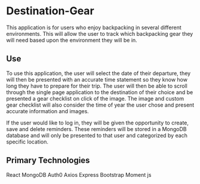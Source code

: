 # Destination-Gear

This application is for users who enjoy backpacking in several different environments. This will allow the user to track which backpacking gear they will need based upon the environment they will be in.

## Use

To use this application, the user will select the date of their departure, they will then be presented with an accurate time statement so they know how long they have to prepare for their trip. The user will then be able to scroll through the single page application to the destination of their choice and be presented a gear checklist on click of the image. The image and custom gear checklist will also consider the time of year the user chose and present accurate information and images.

If the user would like to log in, they will be given the opportunity to create, save and delete reminders. These reminders will be stored in a MongoDB database and will only be presented to that user and categorized by each specific location.

## Primary Technologies

React
MongoDB
Auth0
Axios
Express
Bootstrap
Moment js
